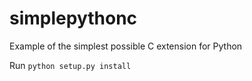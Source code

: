 # simplepythonc
Example of the simplest possible C extension for Python

Run `python setup.py install`